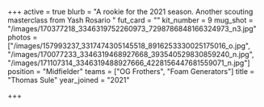 +++
active = true
blurb = "A rookie for the 2021 season. Another scouting masterclass from Yash Rosario "
fut_card = ""
kit_number = 9
mug_shot = "/images/170377218_3346319752260973_7298786848166324973_n3.jpg"
photos = ["/images/157993237_3317474305145518_8916253330025175016_o.jpg", "/images/170077233_3346319468927668_393540529830859240_n.jpg", "/images/171107314_3346319488927666_4228156447681559071_n.jpg"]
position = "Midfielder"
teams = ["OG Frothers", "Foam Generators"]
title = "Thomas Sule"
year_joined = "2021"

+++
